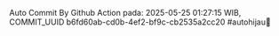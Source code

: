 Auto Commit By Github Action pada: 2025-05-25 01:27:15 WIB, COMMIT_UUID b6fd60ab-cd0b-4ef2-bf9c-cb2535a2cc20 #autohijau🗿
